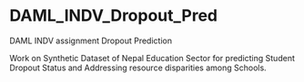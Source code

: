 # DAML_INDV_Dropout_Pred
DAML INDV assignment Dropout Prediction

Work on Synthetic Dataset of Nepal Education Sector for predicting Student Dropout Status and Addressing resource disparities among Schools.
